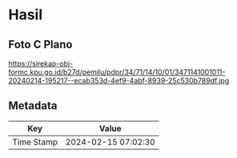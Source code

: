 # Hasil

## Foto C Plano

https://sirekap-obj-formc.kpu.go.id/b27d/pemilu/pdpr/34/71/14/10/01/3471141001011-20240214-195217--ecab353d-4ef9-4abf-8939-25c530b789df.jpg


## Metadata

| Key        | Value               |
| ---------- | ------------------- |
| Time Stamp | 2024-02-15 07:02:30 |



